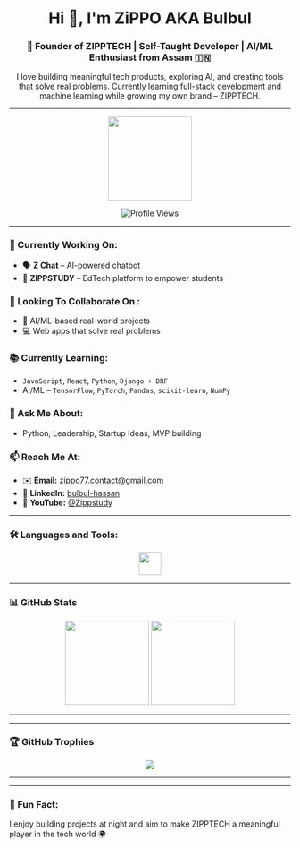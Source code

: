 <h1 align="center">Hi 👋, I'm ZiPPO AKA Bulbul</h1>
<h3 align="center">🚀 Founder of ZIPPTECH | Self-Taught Developer | AI/ML Enthusiast from Assam 🇮🇳</h3>
  
<p align="center">I love building meaningful tech products, exploring AI, and creating tools that solve real problems. Currently learning full-stack development and machine learning while growing my own brand – ZIPPTECH.</p>
 
---  

<div align="center">
  <img height="150" src="https://media.giphy.com/media/M9gbBd9nbDrOTu1Mqx/giphy.gif"  />
</div>

<p align="center">
  <img src="https://komarev.com/ghpvc/?username=zippo7777&label=Profile%20views&color=0e75b6&style=flat" alt="Profile Views" />
</p>

---

### 🧠 Currently Working On:
- 🗣️ **Z Chat** – AI-powered chatbot  
- 📘 **ZIPPSTUDY** – EdTech platform to empower students

### 🤝 Looking To Collaborate On :
- 🔬 AI/ML-based real-world projects  
- 💻 Web apps that solve real problems

### 📚 Currently Learning:
- `JavaScript`, `React`, `Python`, `Django + DRF`  
- AI/ML – `TensorFlow`, `PyTorch`, `Pandas`, `scikit-learn`, `NumPy`

### 💬 Ask Me About:
- Python, Leadership, Startup Ideas, MVP building

### 📫 Reach Me At:
- ✉️ **Email:** zippo77.contact@gmail.com  
- 🔗 **LinkedIn:** [bulbul-hassan](https://www.linkedin.com/in/bulbul-hassan-896705323/)  
- 🎥 **YouTube:** [@Zippstudy](https://www.youtube.com/@Zippstudy)

---

### 🛠️ Languages and Tools:

<div align="center">
  <img src="https://skillicons.dev/icons?i=python,django,react,js,html,css,bootstrap,git,figma,mysql,postgres,linux,py,docker,tensorflow,pytorch,sklearn" height="40" />
</div>

---

### 📊 GitHub Stats

<div align="center">
  <img src="https://github-readme-stats.vercel.app/api?username=zippo7777&show_icons=true&theme=dracula&hide_border=false&count_private=true" height="150" />
  <img src="https://github-readme-stats.vercel.app/api/top-langs/?username=zippo7777&layout=compact&theme=dracula" height="150" />
</div>

---

---

### 🏆 GitHub Trophies

<div align="center">
  <img src="https://github-profile-trophy.vercel.app/?username=zippo7777&theme=dracula&no-bg=true&no-frame=false" />
</div>

---


---

### 🧠 Fun Fact:
I enjoy building projects at night and aim to make ZIPPTECH a meaningful player in the tech world 🌍

